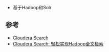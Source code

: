 * 基于Hadoop和Solr
## 参考
* [Cloudera Search](http://www.cloudera.com/content/cloudera/en/products-and-services/cdh/search.html)
* [Cloudera Search: 轻松实现Hadoop全文检索](http://blog.sina.com.cn/s/blog_9bf980ad010182ph.html)